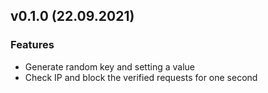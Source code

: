 ## v0.1.0 (22.09.2021)

### Features

- Generate random key and setting a value
- Check IP and block the verified requests for one second